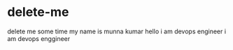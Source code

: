 # delete-me
delete me some time
my name is munna kumar
hello i am devops engineer 
i am devops enggineer
